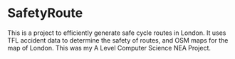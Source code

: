 # SafetyRoute
This is a project to efficiently generate safe cycle routes in London.
It uses TFL accident data to determine the safety of routes, and OSM maps for the map of London.
This was my A Level Computer Science NEA Project.
